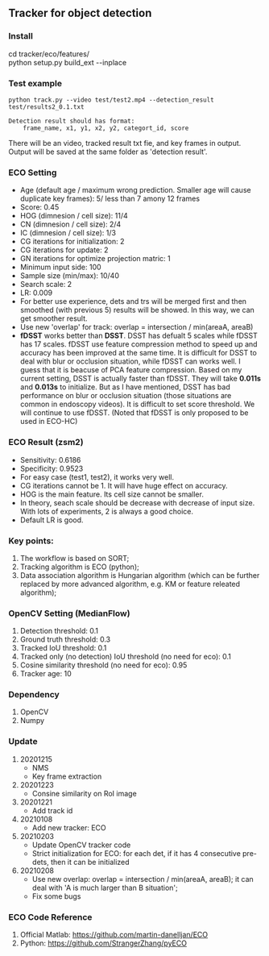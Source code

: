 ## Tracker for object detection


### Install
cd tracker/eco/features/<br>
python setup.py build_ext --inplace

### Test example
```
python track.py --video test/test2.mp4 --detection_result test/results2_0.1.txt

Detection result should has format:
    frame_name, x1, y1, x2, y2, categort_id, score
```
There will be an video, tracked result txt fie, and key frames in output. Output will be saved at the same folder as 'detection result'.

### ECO Setting
* Age (default age / maximum wrong prediction. Smaller age will cause duplicate key frames): 5/ less than 7 amony 12 frames
* Score: 0.45
* HOG (dimnesion / cell size): 11/4
* CN (dimnesion / cell size): 2/4
* IC (dimnesion / cell size): 1/3
* CG iterations for initialization: 2
* CG iterations for update: 2
* GN iterations for optimize projection matric: 1
* Minimum input side: 100
* Sample size (min/max): 10/40
* Search scale: 2
* LR: 0.009
* For better use experience, dets and trs will be merged first and then smoothed (with previous 5) results will be showed. In this way, we can get smoother result. 
* Use new 'overlap' for track: overlap = intersection / min(areaA, areaB)
* <b>fDSST</b> works better than <b>DSST</b>. DSST has defualt 5 scales while fDSST has 17 scales. fDSST use feature compression method to speed up and accuracy has been improved at the same time. It is difficult for DSST to deal with blur or occlusion situation, while fDSST can works well. I guess that it is beacuse of PCA feature compression. Based on my current setting, DSST is actually faster than fDSST. They will take <b>0.011s</b> and <b>0.013s</b> to initialize. But as I have mentioned, DSST has bad performance on blur or occlusion situation (those situations are common in endoscopy videos). It is difficult to set score threshold. We will continue to use fDSST. (Noted that fDSST is only proposed to be used in ECO-HC)

### ECO Result (zsm2)
* Sensitivity: 0.6186
* Specificity: 0.9523
* For easy case (test1, test2), it works very well.
* CG iterations cannot be 1. It will have huge effect on accuracy. 
* HOG is the main feature. Its cell size cannot be smaller.
* In theory, seach scale should be decrease with decrease of input size. With lots of experiments, 2 is always a good choice.
* Default LR is good.

### Key points:<br>
1. The workflow is based on SORT;<br>
2. Tracking algorithm is ECO (python);<br>
3. Data association algorithm is Hungarian algorithm (which can be further replaced by more advanced algorithm, e.g. KM or feature releated algorithm);<br>

### OpenCV Setting (MedianFlow)
1. Detection threshold: 0.1
2. Ground truth threshold: 0.3
3. Tracked IoU threshold: 0.1
4. Tracked only (no detection) IoU threshold (no need for eco): 0.1
5. Cosine similarity threshold (no need for eco): 0.95
6. Tracker age: 10

### Dependency
1. OpenCV
2. Numpy

### Update
1. 20201215<br>
    * NMS<br>
    * Key frame extraction
2. 20201223
    * Consine similarity on RoI image
3. 20201221
    * Add track id
4. 20210108
    * Add new tracker: ECO
5. 20210203
    * Update OpenCV tracker code
    * Strict initialization for ECO: for each det, if it has 4 consecutive pre-dets, then it can be initialized
6. 20210208
    * Use new overlap: overlap = intersection / min(areaA, areaB); it can deal with 'A is much larger than B situation';
    * Fix some bugs


### ECO Code Reference
1. Official Matlab: https://github.com/martin-danelljan/ECO
2. Python: https://github.com/StrangerZhang/pyECO